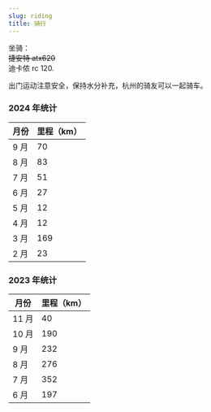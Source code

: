 ```yaml
---
slug: riding
title: 骑行
---
```


坐骑：  
~~捷安特 atx620~~   
迪卡侬 rc 120.

出门运动注意安全，保持水分补充，杭州的骑友可以一起骑车。

### 2024 年统计

| 月份 | 里程（km） |
| ---- | ---------- |
| 9 月 | 70         |
| 8 月 | 83         |
| 7 月 | 51         |
| 6 月 | 27         |
| 5 月 | 12         |
| 4 月 | 12         |
| 3 月 | 169        |
| 2 月 | 23         |


### 2023 年统计

| 月份   | 里程（km） |
| ------ | ---------- |
| 11 月  | 40         |
| 10 月  | 190        |
| 9 月   | 232        |
| 8 月   | 276        |
| 7 月   | 352        |
| 6 月   | 197        |
